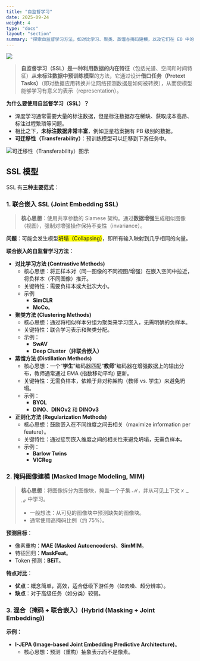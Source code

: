 ```yaml
---
title: "自监督学习"
date: 2025-09-24
weight: 4
type: "docs"
layout: "section"
summary: "探索自监督学习方法，如对比学习、聚类、蒸馏与掩码建模，以及它们在 EO 中的应用。"
---
```


![](/img/contents/post/ai-fundamentals/ssl/ssl_cover.png)

> **自监督学习（SSL）**是一种**利用数据的内在特征**（包括光谱、空间和时间特征）**从未标注数据中预训练模型**的方法，它通过设计**借口任务（Pretext Tasks）**（即对数据应用转换并让网络预测数据是如何被转换），从而使模型能够学习有意义的表示（representation）。

**为什么要使用自监督学习（SSL）？**
*   深度学习通常需要大量的标注数据，但是标注数据存在稀缺、获取成本高昂、标注过程繁琐等问题。
*   相比之下，**未标注数据非常丰富**，例如卫星档案拥有 PB 级别的数据。
*   **可迁移性（Transferability）**：预训练模型可以迁移到下游任务中。

![可迁移性（Transferability）图示](https://miro.medium.com/v2/resize:fit:904/format:webp/1*H550h-HFfQRwKMl7ZcPiFg.png)

## SSL 模型

SSL 有**三种主要范式**：

### 1. 联合嵌入 SSL (Joint Embedding SSL)

> **核心思想**：使用共享参数的 Siamese 架构。通过**数据增强**生成相似图像（视图），强制对增强操作保持不变性（invariance）。

**问题**：可能会发生模型<text style="background-color: yellow;">坍塌（Collapsing）</text>，即所有输入映射到几乎相同的向量。

**联合嵌入的自监督学习方法**：
*   **对比学习方法 (Contrastive Methods)**
    *   核心思想：将正样本对（同一图像的不同视图/增强）在嵌入空间中拉近，将负样本（不同图像）推开。
    *   关键特性：需要负样本或大批次大小。
    *   示例
        *   **SimCLR**
        *   **MoCo**。
*   **聚类方法 (Clustering Methods)**
    *   核心思想：通过将相似样本分组为聚类来学习嵌入，无需明确的负样本。
    *   关键特性：联合学习表示和聚类分配。
    *   示例：
        *   **SwAV**
        *   **Deep Cluster（非联合嵌入）**
*   **蒸馏方法 (Distillation Methods)**
    *   核心思想：一个“**学生**”编码器匹配“**教师**”编码器在增强数据上的输出分布，教师通常通过 EMA (指数移动平均) 更新。
    *   关键特性：无需负样本，依赖于非对称架构（教师 vs. 学生）来避免坍塌。
    *   示例：
        *   **BYOL**
        *   **DINO**、**DINOv2** 和 **DINOv3**
*   **正则化方法 (Regularization Methods)**
    *   核心思想：鼓励嵌入在不同维度之间去相关（maximize information per feature）。
    *   关键特性：通过惩罚嵌入维度之间的相关性来避免坍塌，无需负样本。
    *   示例：
        *   **Barlow Twins**
        *   **VICReg**

### 2. 掩码图像建模 (Masked Image Modeling, MIM)

> **核心思想**：将图像拆分为图像块，掩盖一个子集 $\mathcal{M}$，并从可见上下文 $x_{\sim \mathcal{M}}$ 中学习。
>    *   一般想法：从可见的图像块中预测缺失的图像块。
>    *   通常使用高掩码比例（约 75%）。

**预测目标**：
*   像素重构：**MAE (Masked Autoencoders)**、**SimMIM**。
*   特征回归：**MaskFeat**。
*   Token 预测：**BEiT**。

**特点对比**：
*   **优点**：概念简单，高效，适合低级下游任务（如去噪、超分辨率）。
*   **缺点**：对于高级任务（如分类）较弱。

### 3. 混合（掩码 + 联合嵌入）(Hybrid (Masking + Joint Embedding))

**示例：**
* **I-JEPA (Image-based Joint Embedding Predictive Architecture)**。
    *   核心思想：预测（重构）抽象表示而不是像素。